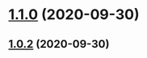 # [1.1.0](https://github.com/xiaodongzai/githooks-demo/compare/v1.0.2...v1.1.0) (2020-09-30)



## [1.0.2](https://github.com/xiaodongzai/githooks-demo/compare/v1.0.1...v1.0.2) (2020-09-30)



